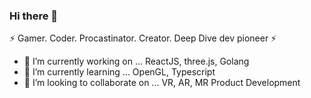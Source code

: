 ### Hi there 👋

⚡ Gamer. Coder. Procastinator. Creator. Deep Dive dev pioneer ⚡
- 🔭 I’m currently working on ... ReactJS, three.js, Golang
- 🌱 I’m currently learning ... OpenGL, Typescript
- 👯 I’m looking to collaborate on ... VR, AR, MR Product Development 

